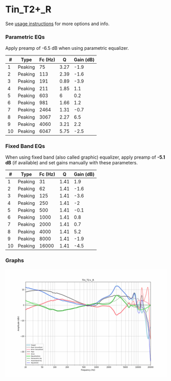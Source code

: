 # Tin_T2+_R
See [usage instructions](https://github.com/jaakkopasanen/AutoEq#usage) for more options and info.

### Parametric EQs
Apply preamp of -6.5 dB when using parametric equalizer.

|   # | Type    |   Fc (Hz) |    Q |   Gain (dB) |
|-----|---------|-----------|------|-------------|
|   1 | Peaking |        75 | 3.27 |        -1.9 |
|   2 | Peaking |       113 | 2.39 |        -1.6 |
|   3 | Peaking |       191 | 0.89 |        -3.9 |
|   4 | Peaking |       211 | 1.85 |         1.1 |
|   5 | Peaking |       603 | 6    |         0.2 |
|   6 | Peaking |       981 | 1.66 |         1.2 |
|   7 | Peaking |      2464 | 1.31 |        -0.7 |
|   8 | Peaking |      3067 | 2.27 |         6.5 |
|   9 | Peaking |      4060 | 3.21 |         2.2 |
|  10 | Peaking |      6047 | 5.75 |        -2.5 |

### Fixed Band EQs
When using fixed band (also called graphic) equalizer, apply preamp of **-5.1 dB** (if available) and set gains manually with these parameters.

|   # | Type    |   Fc (Hz) |    Q |   Gain (dB) |
|-----|---------|-----------|------|-------------|
|   1 | Peaking |        31 | 1.41 |         1.9 |
|   2 | Peaking |        62 | 1.41 |        -1.6 |
|   3 | Peaking |       125 | 1.41 |        -3.6 |
|   4 | Peaking |       250 | 1.41 |        -2   |
|   5 | Peaking |       500 | 1.41 |        -0.1 |
|   6 | Peaking |      1000 | 1.41 |         0.8 |
|   7 | Peaking |      2000 | 1.41 |         0.7 |
|   8 | Peaking |      4000 | 1.41 |         5.2 |
|   9 | Peaking |      8000 | 1.41 |        -1.9 |
|  10 | Peaking |     16000 | 1.41 |        -4.5 |

### Graphs
![](./Tin_T2+_R.png)
